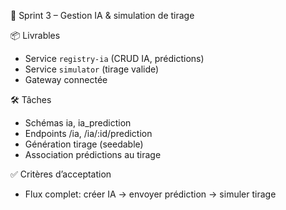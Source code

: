 🤖 Sprint 3 – Gestion IA & simulation de tirage

📦 Livrables

- Service `registry-ia` (CRUD IA, prédictions)
- Service `simulator` (tirage valide)
- Gateway connectée

🛠️ Tâches

- Schémas ia, ia_prediction
- Endpoints /ia, /ia/:id/prediction
- Génération tirage (seedable)
- Association prédictions au tirage

✅ Critères d’acceptation

- Flux complet: créer IA → envoyer prédiction → simuler tirage

